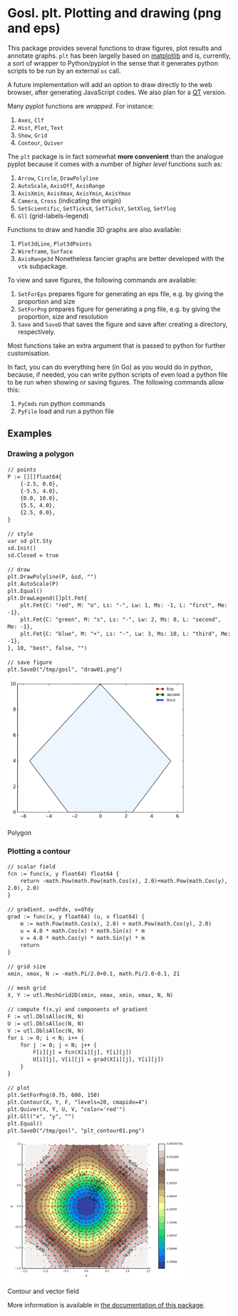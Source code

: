 # Gosl. plt. Plotting and drawing (png and eps)

This package provides several functions to draw figures, plot results and annotate graphs. `plt` has
been largelly based on [matplotlib](https://matplotlib.org) and is, currently, a sort of wrapper to
Python/pyplot in the sense that it generates python scripts to be run by an external `os` call.

A future implementation will add an option to draw directly to the web browser, after generating
JavaScript codes. We also plan for a [QT](https://www.qt.io) version.

Many pyplot functions are _wrapped_. For instance:
1. `Axes`, `Clf`
2. `Hist`, `Plot`, `Text`
3. `Show`, `Grid`
4. `Contour`, `Quiver`

The `plt` package is in fact somewhat **more convenient** than the analogue pyplot because it comes
with a number of _higher level_ functions such as:
1. `Arrow`, `Circle`, `DrawPolyline`
2. `AutoScale`, `AxisOff`, `AxisRange`
3. `AxisXmin`, `AxisXmax`, `AxisYmin`, `AxisYmax`
4. `Camera`, `Cross` (indicating the origin)
5.  `SetScientific`, `SetTicksX`, `SetTicksY`, `SetXlog`, `SetYlog`
6. `Gll` (grid-labels-legend)

Functions to draw and handle 3D graphs are also available:
1. `Plot3dLine`, `Plot3dPoints`
2. `Wireframe`, `Surface`
3. `AxisRange3d` 
Nonetheless fancier graphs are better developed with the `vtk` subpackage.

To view and save figures, the following commands are available:
1. `SetForEps` prepares figure for generating an eps file, e.g. by giving the proportion and size
2. `SetForPng` prepares figure for generating a png file, e.g. by giving the proportion, size and resolution
3. `Save` and `SaveD` that saves the figure and save after creating a directory, respectively.

Most functions take an extra argument that is passed to python for further customisation.

In fact, you can do everything here (in Go) as you would do in python, because, if needed, you can
write python scripts of even load a python file to be run when showing or saving figures. The
following commands allow this:
1. `PyCmds` run python commands
2. `PyFile` load and run a python file

## Examples

### Drawing a polygon
```
// points
P := [][]float64{
    {-2.5, 0.0},
    {-5.5, 4.0},
    {0.0, 10.0},
    {5.5, 4.0},
    {2.5, 0.0},
}

// style
var sd plt.Sty
sd.Init()
sd.Closed = true

// draw
plt.DrawPolyline(P, &sd, "")
plt.AutoScale(P)
plt.Equal()
plt.DrawLegend([]plt.Fmt{
    plt.Fmt{C: "red", M: "o", Ls: "-", Lw: 1, Ms: -1, L: "first", Me: -1},
    plt.Fmt{C: "green", M: "s", Ls: "-", Lw: 2, Ms: 0, L: "second", Me: -1},
    plt.Fmt{C: "blue", M: "+", Ls: "-", Lw: 3, Ms: 10, L: "third", Me: -1},
}, 10, "best", false, "")

// save figure
plt.SaveD("/tmp/gosl", "draw01.png")
```

<div id="container">
<p><img src="figs/draw01.png" width="400"></p>
Polygon
</div>

### Plotting a contour
```
// scalar field
fcn := func(x, y float64) float64 {
    return -math.Pow(math.Pow(math.Cos(x), 2.0)+math.Pow(math.Cos(y), 2.0), 2.0)
}

// gradient. u=dfdx, v=dfdy
grad := func(x, y float64) (u, v float64) {
    m := math.Pow(math.Cos(x), 2.0) + math.Pow(math.Cos(y), 2.0)
    u = 4.0 * math.Cos(x) * math.Sin(x) * m
    v = 4.0 * math.Cos(y) * math.Sin(y) * m
    return
}

// grid size
xmin, xmax, N := -math.Pi/2.0+0.1, math.Pi/2.0-0.1, 21

// mesh grid
X, Y := utl.MeshGrid2D(xmin, xmax, xmin, xmax, N, N)

// compute f(x,y) and components of gradient
F := utl.DblsAlloc(N, N)
U := utl.DblsAlloc(N, N)
V := utl.DblsAlloc(N, N)
for i := 0; i < N; i++ {
    for j := 0; j < N; j++ {
        F[i][j] = fcn(X[i][j], Y[i][j])
        U[i][j], V[i][j] = grad(X[i][j], Y[i][j])
    }
}

// plot
plt.SetForPng(0.75, 600, 150)
plt.Contour(X, Y, F, "levels=20, cmapidx=4")
plt.Quiver(X, Y, U, V, "color='red'")
plt.Gll("x", "y", "")
plt.Equal()
plt.SaveD("/tmp/gosl", "plt_contour01.png")
```

<div id="container">
<p><img src="figs/plt_contour01.png" width="400"></p>
Contour and vector field
</div>

More information is available in [the documentation of this package](http://rawgit.com/cpmech/gosl/master/doc/xxplt.html).
